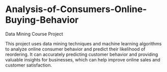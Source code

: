 # Analysis-of-Consumers-Online-Buying-Behavior
Data Mining Course Project

This project uses data mining techniques and machine learning algorithms to analyze online consumer behavior and predict their likelihood of reordering. It can accurately predicting customer behavior and providing valuable insights for businesses, which can help improve online sales and customer satisfaction.
